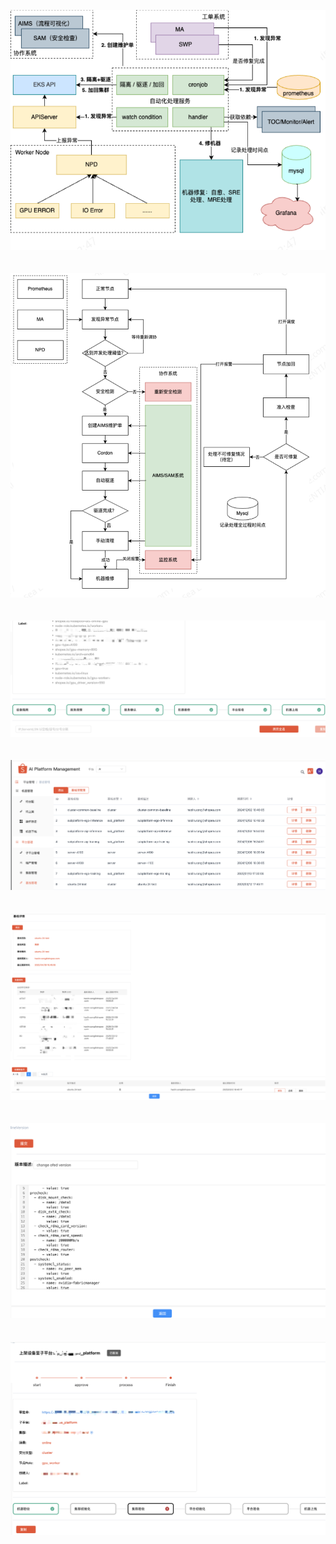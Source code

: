 ![异常节点调用关系](./images/ai_7.jpg)<br><br><br>
![异常节点流程图](./images/ai_5.jpg)<br><br><br>
![异常节点workflow](./images/ai_6.jpg)<br><br><br>
![基线管理主页面](./images/ai_1.jpg)<br><br><br>
![基线详情页](./images/ai_2.jpg)<br><br><br>
![基线数据](./images/ai_3.jpg)<br><br><br>
![机器上架](./images/ai_4.jpg)
